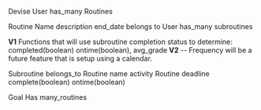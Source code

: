 Devise User
has_many Routines

Routine
  Name description end_date belongs to User has_many subroutines

  ****V1****
  Functions that will use subroutine completion status to determine:       completed(boolean) ontime(boolean), avg_grade
  ****V2****
  -- Frequency will be a future feature that is setup using a calendar.

Subroutine
belongs_to Routine name activity  Routine deadline complete(boolean) ontime(boolean)

Goal
Has many_routines
